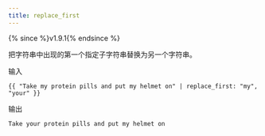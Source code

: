 ```yaml
---
title: replace_first
---
```


{% since %}v1.9.1{% endsince %}

把字符串中出现的第一个指定子字符串替换为另一个字符串。

输入
```liquid
{{ "Take my protein pills and put my helmet on" | replace_first: "my", "your" }}
```

输出
```text
Take your protein pills and put my helmet on
```
